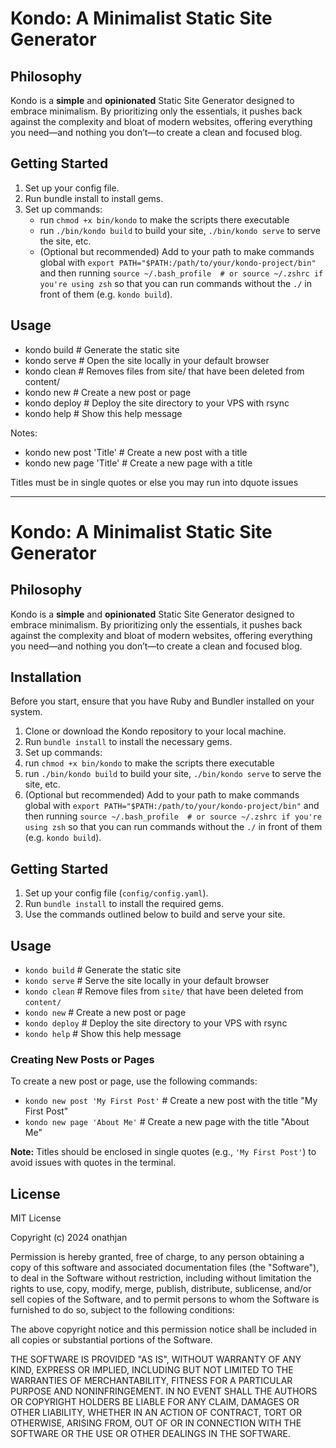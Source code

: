 # Kondo: A Minimalist Static Site Generator

## Philosophy

Kondo is a **simple** and **opinionated** Static Site Generator designed to embrace minimalism. By prioritizing only the essentials, it pushes back against the complexity and bloat of modern websites, offering everything you need—and nothing you don’t—to create a clean and focused blog.

## Getting Started

1. Set up your config file.
2. Run bundle install to install gems. 
3. Set up commands:
    - run `chmod +x bin/kondo` to make the scripts there executable
    - run `./bin/kondo build` to build your site, `./bin/kondo serve` to serve the site, etc.
    - (Optional but recommended) Add to your path to make commands global with `export PATH="$PATH:/path/to/your/kondo-project/bin"` and then running `source ~/.bash_profile  # or source ~/.zshrc if you're using zsh` so that you can run commands without the `./` in front of them (e.g. `kondo build`).


## Usage

- kondo build    # Generate the static site
- kondo serve    # Open the site locally in your default browser
- kondo clean    # Removes files from site/ that have been deleted from content/
- kondo new      # Create a new post or page
- kondo deploy   # Deploy the site directory to your VPS with rsync
- kondo help     # Show this help message

Notes:
- kondo new post 'Title'   # Create a new post with a title
- kondo new page 'Title'   # Create a new page with a title

Titles must be in single quotes or else you may run into dquote issues

---

# Kondo: A Minimalist Static Site Generator

## Philosophy

Kondo is a **simple** and **opinionated** Static Site Generator designed to embrace minimalism. By prioritizing only the essentials, it pushes back against the complexity and bloat of modern websites, offering everything you need—and nothing you don’t—to create a clean and focused blog.

## Installation

Before you start, ensure that you have Ruby and Bundler installed on your system.

1. Clone or download the Kondo repository to your local machine.
2. Run `bundle install` to install the necessary gems.
3. Set up commands:
  1. run `chmod +x bin/kondo` to make the scripts there executable
  2. run `./bin/kondo build` to build your site, `./bin/kondo serve` to serve the site, etc.
  3. (Optional but recommended) Add to your path to make commands global with `export PATH="$PATH:/path/to/your/kondo-project/bin"` and then running `source ~/.bash_profile  # or source ~/.zshrc if you're using zsh` so that you can run commands without the `./` in front of them (e.g. `kondo build`).

## Getting Started

1. Set up your config file (`config/config.yaml`).
2. Run `bundle install` to install the required gems.
3. Use the commands outlined below to build and serve your site.

## Usage

- `kondo build`    # Generate the static site
- `kondo serve`    # Serve the site locally in your default browser
- `kondo clean`    # Remove files from `site/` that have been deleted from `content/`
- `kondo new`      # Create a new post or page
- `kondo deploy`   # Deploy the site directory to your VPS with rsync
- `kondo help`     # Show this help message

### Creating New Posts or Pages

To create a new post or page, use the following commands:

- `kondo new post 'My First Post'`   # Create a new post with the title "My First Post"
- `kondo new page 'About Me'`        # Create a new page with the title "About Me"

**Note:** Titles should be enclosed in single quotes (e.g., `'My First Post'`) to avoid issues with quotes in the terminal.

## License

MIT License

Copyright (c) 2024 onathjan

Permission is hereby granted, free of charge, to any person obtaining a copy
of this software and associated documentation files (the "Software"), to deal
in the Software without restriction, including without limitation the rights
to use, copy, modify, merge, publish, distribute, sublicense, and/or sell
copies of the Software, and to permit persons to whom the Software is
furnished to do so, subject to the following conditions:

The above copyright notice and this permission notice shall be included in all
copies or substantial portions of the Software.

THE SOFTWARE IS PROVIDED "AS IS", WITHOUT WARRANTY OF ANY KIND, EXPRESS OR
IMPLIED, INCLUDING BUT NOT LIMITED TO THE WARRANTIES OF MERCHANTABILITY,
FITNESS FOR A PARTICULAR PURPOSE AND NONINFRINGEMENT. IN NO EVENT SHALL THE
AUTHORS OR COPYRIGHT HOLDERS BE LIABLE FOR ANY CLAIM, DAMAGES OR OTHER
LIABILITY, WHETHER IN AN ACTION OF CONTRACT, TORT OR OTHERWISE, ARISING FROM,
OUT OF OR IN CONNECTION WITH THE SOFTWARE OR THE USE OR OTHER DEALINGS IN THE
SOFTWARE.

